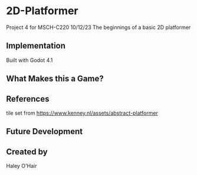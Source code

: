 # 2D-Platformer
Project 4 for MSCH-C220
10/12/23
The beginnings of a basic 2D platformer

## Implementation
Built with Godot 4.1
## What Makes this a Game?

## References
tile set from https://www.kenney.nl/assets/abstract-platformer

## Future Development

## Created by
Haley O'Hair
